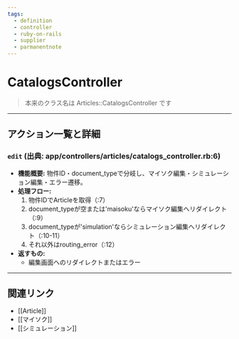 ```yaml
---
tags:
  - definition
  - controller
  - ruby-on-rails
  - supplier
  - parmanentnote
---
```


# CatalogsController

> 本来のクラス名は Articles::CatalogsController です

---

## アクション一覧と詳細

### `edit` (出典: app/controllers/articles/catalogs_controller.rb:6)

* **機能概要:**
  物件ID・document_typeで分岐し、マイソク編集・シミュレーション編集・エラー遷移。
* **処理フロー:**
    1. 物件IDでArticleを取得（:7）
    2. document_typeが空または'maisoku'ならマイソク編集へリダイレクト（:9）
    3. document_typeが'simulation'ならシミュレーション編集へリダイレクト（:10-11）
    4. それ以外はrouting_error（:12）
* **返すもの:**
    - 編集画面へのリダイレクトまたはエラー

---

## 関連リンク
- [[Article]]
- [[マイソク]]
- [[シミュレーション]] 